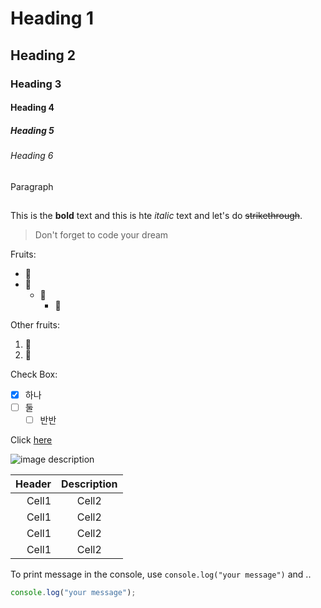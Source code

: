 <!-- Heading -->

# Heading 1

## Heading 2

### Heading 3

#### Heading 4

##### Heading 5

###### Heading 6

Paragraph

## <!-- Line -->

<!-- Text attributes -->

This is the **bold** text and this is hte _italic_ text and let's do ~~strikethrough~~.

<!-- Quote -->

> Don't forget to code your dream

<!-- Bullet list -->

Fruits:

- 🍎
- 🍌
  - 🍉
    - 🍈

<!-- Number list -->

Other fruits:

1. 🍍
2. 🍒

<!-- Check Box -->

Check Box:

- [x] 하나
- [ ] 둘
  - [ ] 반반

<!-- Link -->

Click [here](https://www.naver.com/)

<!-- Image -->

![image description](https://i.pinimg.com/originals/fb/05/d3/fb05d32c1acd282711024faddc712e1f.webp)

<!-- Table -->

| Header | Description |
| -----: | :---------: |
|  Cell1 |    Cell2    |
|  Cell1 |    Cell2    |
|  Cell1 |    Cell2    |
|  Cell1 |    Cell2    |

<!-- Code -->

To print message in the console, use `console.log("your message")` and ..

```ts
console.log("your message");
```
